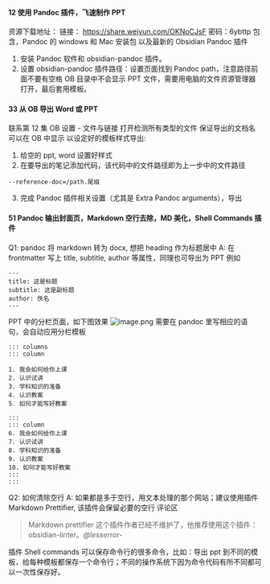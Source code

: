 #### 12 使用 Pandoc 插件，飞速制作 PPT

资源下载地址： 链接： https://share.weiyun.com/OKNoCJsF 密码：6ybttp 包含，Pandoc 的 windows 和 Mac 安装包 以及最新的 Obsidian Pandoc 插件
1. 安装 Pandoc 软件和 obsidian-pandoc 插件。
2. 设置 obsidian-pandoc 插件路径：设置页面找到 Pandoc path，注意路径前面不要有空格
OB 目录中不会显示 PPT 文件，需要用电脑的文件资源管理器打开，最后套用模板。

#### 33 从 OB 导出 Word 或 PPT

联系第 12 集
OB 设置 - 文件与链接 打开检测所有类型的文件 保证导出的文档名可以在 OB 中显示
以设定好的模板样式导出:
1. 给空的 ppt, word 设置好样式
2. 在要导出的笔记添加代码，该代码中的文件路径即为上一步中的文件路径

```
--reference-doc=/path.尾缀
```

3. 完成 Pandoc 插件相关设置（尤其是 Extra Pandoc arguments），导出

#### 51 Pandoc 输出封面页，Markdown 空行去除，MD 美化，Shell Commands 插件

Q1: pandoc 将 markdown 转为 docx, 想把 heading 作为标题居中
A: 在 frontmatter 写上 title, subtitle, author 等属性，同理也可导出为 PPT
例如

```
---
title: 这是标题
subtitle: 这是副标题
author: 佚名
---
```

PPT 中的分栏页面，如下图效果
![image.png](https://pictures-1323793543.cos.ap-nanjing.myqcloud.com/pics/20240114120457.png)
需要在 pandoc 里写相应的语句，会自动应用分栏模板

```
::: columns
::: column

1. 我会如何给你上课
2. 认识试讲
3. 学科知识的准备
4. 认识教案
5. 如何才能写好教案

:::
::: column
6. 我会如何给你上课
7. 认识试讲
8. 学科知识的准备
9. 认识教案
10. 如何才能写好教案
:::
:::
```

Q2: 如何清除空行
A: 如果都是多于空行，用文本处理的那个网站；建议使用插件 Markdown Prettifier, 该插件会保留必要的空行
评论区
> Markdown prettifier 这个插件作者已经不维护了，他推荐使用这个插件：obsidian-linter。*@lesserror-*

插件 Shell commands 可以保存命令行的很多命令，比如：导出 ppt 到不同的模板，给每种模板都保存一个命令行；不同的操作系统下因为命令代码有所不同都可以一次性保存好。